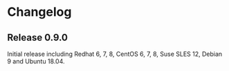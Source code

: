 # Changelog

## Release 0.9.0

Initial release including Redhat 6, 7, 8, CentOS 6, 7, 8, Suse SLES 12, Debian 9 and Ubuntu 18.04.
